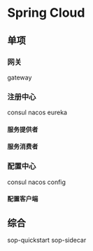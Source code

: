 # Spring Cloud

## 单项
### 网关
gateway

### 注册中心
consul nacos eureka
#### 服务提供者

#### 服务消费者 

### 配置中心
consul nacos config
#### 配置客户端

## 综合
sop-quickstart
sop-sidecar

